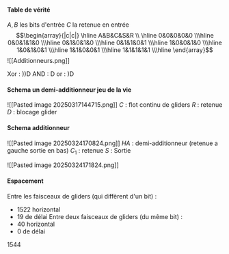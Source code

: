 #### Table de vérité
$A, B$ les bits d'entrée $C$ la retenue en entrée
$$\begin{array}{|c|c|}
\hline 
A&B&C&S&R \\ \hline
0&0&0&0&0 \\\hline
0&0&1&1&0 \\\hline
0&1&0&1&0 \\\hline
0&1&1&0&1 \\\hline
1&0&0&1&0 \\\hline
1&0&1&0&1 \\\hline
1&1&0&0&1 \\\hline
1&1&1&1&1 \\\hline
\end{array}$$
![[Additionneurs.png]]


Xor : ))D
AND : D
or : )D


#### Schema un demi-additionneur jeu de la vie
![[Pasted image 20250317144715.png]]
$C$ : flot continu de gliders
$R$ : retenue
$D$ : blocage glider

#### Schema additionneur 
![[Pasted image 20250324170824.png]]
$HA$ : demi-additionneur (retenue a gauche sortie en bas)
$C_{1}$ : retenue
$S$ : Sortie 

![[Pasted image 20250324171824.png]]


#### Espacement
Entre les faisceaux de gliders (qui diffèrent d'un bit) :
- $1522$ horizontal 
- $19$ de délai
Entre deux faisceaux de gliders (du même bit) : 
- $40$ horizontal 
- $0$ de délai

1544
